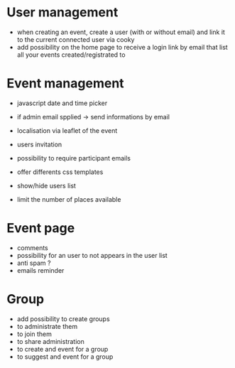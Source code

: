 User management
===============

* when creating an event, create a user (with or without email) and link it to the current connected user via cooky
* add possibility on the home page to receive a login link by email that list all your events created/registrated to

Event management
================

* javascript date and time picker

* if admin email spplied -> send informations by email

* localisation via leaflet of the event
* users invitation
* possibility to require participant emails
* offer differents css templates
* show/hide users list
* limit the number of places available

Event page
==========

* comments
* possibility for an user to not appears in the user list
* anti spam ?
* emails reminder

Group
=====

* add possibility to create groups
* to administrate them
* to join them
* to share administration
* to create and event for a group
* to suggest and event for a group
